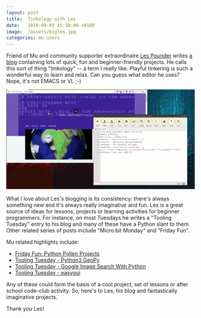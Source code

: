 ```yaml
---
layout: post
title:  Tinkology with Les 
date:   2018-09-03 15:30:00 +0100
image:  /assets/bigles.jpg
categories: mu users 
---
```


Friend of Mu and community supporter extraordinaire [Les Pounder](https://twitter.com/biglesp) writes [a blog](https://bigl.es/)
containing lots of quick, fun and beginner-friendly projects. He calls this
sort of thing "tinkology" -- a term I really like. Playful tinkering is
such a wonderful way to learn and relax. Can you guess what editor he uses?
Nope, it's not EMACS or VI. ;-)

<img src="/assets/geopy_pounder.gif"/>

What I love about Les's blogging is its consistency: there's always something
new and it's always really imaginative and fun. Les is a great source of ideas
for lessons, projects or learning activities for beginner programmers. For
instance, on most Tuesdays he writes a "Tooling Tuesday" entry to his blog and
many of these have a Python slant to them. Other related series of posts
include "Micro:bit Monday" and "Friday Fun".

Mu related highlights include:

* [Friday Fun: Python Pollen Projects](https://bigl.es/friday-fun-python-pollen-projects/)
* [Tooling Tuesday - Python3 GeoPy](https://bigl.es/tooling-tuesday-python3-geopy/)
* [Tooling Tuesday - Google Image Search With Python](https://bigl.es/tuesday-tooling-google-image-search-with-python/)
* [Tooling Tuesday - easygui](https://bigl.es/tooling-tuesday-easygui/)

Any of these could form the basis of a cool project, set of lessons or after
school code-club activity. So, here's to Les, his blog and fantastically
imaginative projects.

Thank you Les!
